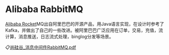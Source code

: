 # Alibaba RabbitMQ

[Alibaba Rocket](https://www.rabbitmq.com/)MQ出自阿里巴巴的开源产品，用Java语言实现，在设计时参考了
Kafka，并做出了自己的一些改进。被阿里巴巴广泛应用在订单，交易，充值，流计算，消息推送，日志流式处理，binglog分发等场景。

:clipboard:[尚硅谷_消息中间件RabbitMQ.pdf](file/尚硅谷_消息中间件RabbitMQ.pdf)

